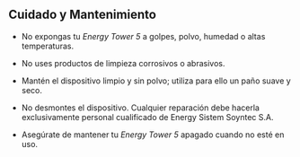 ## Cuidado y Mantenimiento

* No expongas tu *Energy Tower 5* a golpes, polvo, humedad o altas temperaturas.

* No uses productos de limpieza corrosivos o abrasivos.

* Mantén el dispositivo limpio y sin polvo; utiliza para ello un paño suave y seco.

* No desmontes el dispositivo. Cualquier reparación debe hacerla exclusivamente personal cualificado de Energy Sistem Soyntec S.A.

* Asegúrate de mantener tu *Energy Tower 5* apagado cuando no esté en uso.
